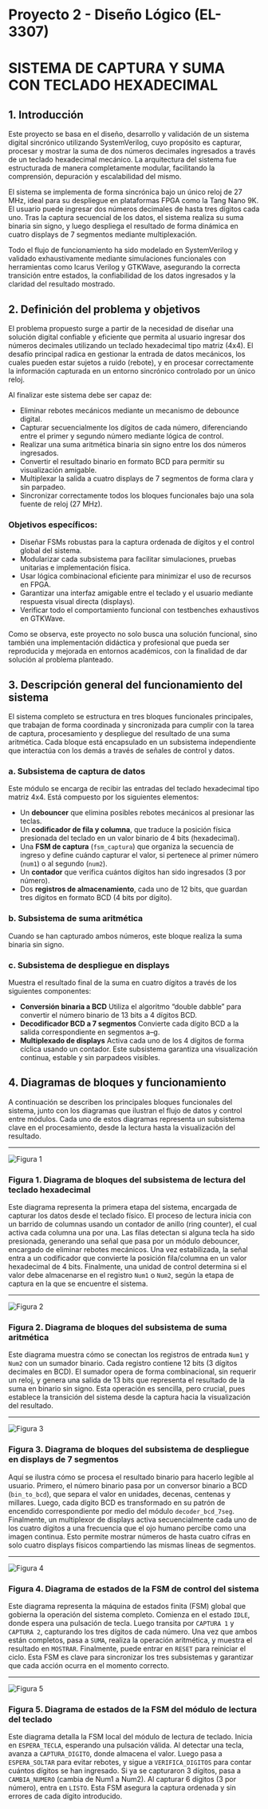 # **Proyecto 2 - Diseño Lógico (EL-3307)**
# **SISTEMA DE CAPTURA Y SUMA CON TECLADO HEXADECIMAL**

## **1. Introducción**

Este proyecto se basa en el diseño, desarrollo y validación de un sistema digital sincrónico utilizando SystemVerilog, cuyo propósito es capturar, procesar y mostrar la suma de dos números decimales ingresados a través de un teclado hexadecimal mecánico. La arquitectura del sistema fue estructurada de manera completamente modular, facilitando la comprensión, depuración y escalabilidad del mismo.

El sistema se implementa de forma sincrónica bajo un único reloj de 27 MHz, ideal para su despliegue en plataformas FPGA como la Tang Nano 9K. El usuario puede ingresar dos números decimales de hasta tres dígitos cada uno. Tras la captura secuencial de los datos, el sistema realiza su suma binaria sin signo, y luego despliega el resultado de forma dinámica en cuatro displays de 7 segmentos mediante multiplexación.

Todo el flujo de funcionamiento ha sido modelado en SystemVerilog y validado exhaustivamente mediante simulaciones funcionales con herramientas como Icarus Verilog y GTKWave, asegurando la correcta transición entre estados, la confiabilidad de los datos ingresados y la claridad del resultado mostrado.


## **2. Definición del problema y objetivos**

El problema propuesto surge a partir de la necesidad de diseñar una solución digital confiable y eficiente que permita al usuario ingresar dos números decimales utilizando un teclado hexadecimal tipo matriz (4x4). El desafío principal radica en gestionar la entrada de datos mecánicos, los cuales pueden estar sujetos a ruido (rebote), y en procesar correctamente la información capturada en un entorno sincrónico controlado por un único reloj.

Al finalizar este sistema debe ser capaz de:
- Eliminar rebotes mecánicos mediante un mecanismo de debounce digital.
- Capturar secuencialmente los dígitos de cada número, diferenciando entre el primer y segundo número mediante lógica de control.
- Realizar una suma aritmética binaria sin signo entre los dos números ingresados.
- Convertir el resultado binario en formato BCD para permitir su visualización amigable.
- Multiplexar la salida a cuatro displays de 7 segmentos de forma clara y sin parpadeo.
- Sincronizar correctamente todos los bloques funcionales bajo una sola fuente de reloj (27 MHz).

### **Objetivos específicos:**
- Diseñar FSMs robustas para la captura ordenada de dígitos y el control global del sistema.
- Modularizar cada subsistema para facilitar simulaciones, pruebas unitarias e implementación física.
- Usar lógica combinacional eficiente para minimizar el uso de recursos en FPGA.
- Garantizar una interfaz amigable entre el teclado y el usuario mediante respuesta visual directa (displays).
- Verificar todo el comportamiento funcional con testbenches exhaustivos en GTKWave.

Como se observa, este proyecto no solo busca una solución funcional, sino también una implementación didáctica y profesional que pueda ser reproducida y mejorada en entornos académicos, con la finalidad de dar solución al problema planteado.

## **3. Descripción general del funcionamiento del sistema**

El sistema completo se estructura en tres bloques funcionales principales, que trabajan de forma coordinada y sincronizada para cumplir con la tarea de captura, procesamiento y despliegue del resultado de una suma aritmética. Cada bloque está encapsulado en un subsistema independiente que interactúa con los demás a través de señales de control y datos.

### **a. Subsistema de captura de datos**
Este módulo se encarga de recibir las entradas del teclado hexadecimal tipo matriz 4x4. Está compuesto por los siguientes elementos: 

- Un **debouncer** que elimina posibles rebotes mecánicos al presionar las teclas.  
- Un **codificador de fila y columna**, que traduce la posición física presionada del teclado en un valor binario de 4 bits (hexadecimal).
- Una **FSM de captura** (`fsm_captura`) que organiza la secuencia de ingreso y define cuándo capturar el valor, si pertenece al primer número (`num1`) o al segundo (`num2`).
- Un **contador** que verifica cuántos dígitos han sido ingresados (3 por número).
- Dos **registros de almacenamiento**, cada uno de 12 bits, que guardan tres dígitos en formato BCD (4 bits por dígito).

### **b. Subsistema de suma aritmética**
Cuando se han capturado ambos números, este bloque realiza la suma binaria sin signo.

### **c. Subsistema de despliegue en displays**
Muestra el resultado final de la suma en cuatro dígitos a través de los siguientes componentes:
- **Conversión binaria a BCD** Utiliza el algoritmo “double dabble” para convertir el número binario de 13 bits a 4 dígitos BCD.
- **Decodificador BCD a 7 segmentos** Convierte cada dígito BCD a la salida correspondiente en segmentos a–g.
- **Multiplexado de displays** Activa cada uno de los 4 dígitos de forma cíclica usando un contador.
Este subsistema garantiza una visualización continua, estable y sin parpadeos visibles.

## 4. Diagramas de bloques y funcionamiento

A continuación se describen los principales bloques funcionales del sistema, junto con los diagramas que ilustran el flujo de datos y control entre módulos. Cada uno de estos diagramas representa un subsistema clave en el procesamiento, desde la lectura hasta la visualización del resultado.

---
![Figura 1](imgs/Figura1.png)

### Figura 1. Diagrama de bloques del subsistema de lectura del teclado hexadecimal

Este diagrama representa la primera etapa del sistema, encargada de capturar los datos desde el teclado físico. El proceso de lectura inicia con un barrido de columnas usando un contador de anillo (ring counter), el cual activa cada columna una por una. Las filas detectan si alguna tecla ha sido presionada, generando una señal que pasa por un módulo debouncer, encargado de eliminar rebotes mecánicos. Una vez estabilizada, la señal entra a un codificador que convierte la posición fila/columna en un valor hexadecimal de 4 bits. Finalmente, una unidad de control determina si el valor debe almacenarse en el registro `Num1` o `Num2`, según la etapa de captura en la que se encuentre el sistema.

---
![Figura 2](imgs/Figura2.png)

### Figura 2. Diagrama de bloques del subsistema de suma aritmética

Este diagrama muestra cómo se conectan los registros de entrada `Num1` y `Num2` con un sumador binario. Cada registro contiene 12 bits (3 dígitos decimales en BCD). El sumador opera de forma combinacional, sin requerir un reloj, y genera una salida de 13 bits que representa el resultado de la suma en binario sin signo. Esta operación es sencilla, pero crucial, pues establece la transición del sistema desde la captura hacia la visualización del resultado.

---
![Figura 3](imgs/Figura3.png)

### Figura 3. Diagrama de bloques del subsistema de despliegue en displays de 7 segmentos

Aquí se ilustra cómo se procesa el resultado binario para hacerlo legible al usuario. Primero, el número binario pasa por un conversor binario a BCD (`bin_to_bcd`), que separa el valor en unidades, decenas, centenas y millares. Luego, cada dígito BCD es transformado en su patrón de encendido correspondiente por medio del módulo `decoder_bcd_7seg`. Finalmente, un multiplexor de displays activa secuencialmente cada uno de los cuatro dígitos a una frecuencia que el ojo humano percibe como una imagen continua. Esto permite mostrar números de hasta cuatro cifras en solo cuatro displays físicos compartiendo las mismas líneas de segmentos.

---
![Figura 4](imgs/Figura4.png)

### Figura 4. Diagrama de estados de la FSM de control del sistema

Este diagrama representa la máquina de estados finita (FSM) global que gobierna la operación del sistema completo. Comienza en el estado `IDLE`, donde espera una pulsación de tecla. Luego transita por `CAPTURA 1` y `CAPTURA 2`, capturando los tres dígitos de cada número. Una vez que ambos están completos, pasa a `SUMA`, realiza la operación aritmética, y muestra el resultado en `MOSTRAR`. Finalmente, puede entrar en `RESET` para reiniciar el ciclo. Esta FSM es clave para sincronizar los tres subsistemas y garantizar que cada acción ocurra en el momento correcto.

---
![Figura 5](imgs/Figura5.png)

### Figura 5. Diagrama de estados de la FSM del módulo de lectura del teclado

Este diagrama detalla la FSM local del módulo de lectura de teclado. Inicia en `ESPERA_TECLA`, esperando una pulsación válida. Al detectar una tecla, avanza a `CAPTURA_DIGITO`, donde almacena el valor. Luego pasa a `ESPERA_SOLTAR` para evitar rebotes, y sigue a `VERIFICA_DIGITOS` para contar cuántos dígitos se han ingresado. Si ya se capturaron 3 dígitos, pasa a `CAMBIA_NUMERO` (cambia de Num1 a Num2). Al capturar 6 dígitos (3 por número), entra en `LISTO`. Esta FSM asegura la captura ordenada y sin errores de cada dígito introducido.












